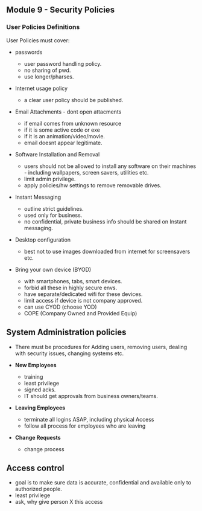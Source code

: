 ## Module 9 - Security Policies

### User Policies Definitions
User Policies must cover:
  - passwords
    - user password handling policy.
    - no sharing of pwd.
    - use longer/pharses.

  - Internet usage policy
    - a clear user policy should be published.

  - Email Attachments - dont open attacments
    - if email comes from unknown resource
    - if it is some active code or exe
    - if it is an animation/video/movie.
    - email doesnt appear legitimate.

  - Software Installation and Removal
    - users should not be allowed to install any software on their machines - including wallpapers, screen savers, utilities etc.
    - limit admin privilege.
    - apply policies/hw settings to remove removable drives.

  - Instant Messaging
    - outline strict guidelines.
    - used only for business.
    - no confidential, private business info should be shared on Instant messaging.

  - Desktop configuration
    - best not to use images downloaded from internet for screensavers etc.

  - Bring your own device (BYOD)
    - with smartphones, tabs, smart devices.
    - forbid all these in highly secure envs.
    - have separate/dedicated wifi for these devices.
    - limit access if device is not company approved.
    - can use CYOD (choose YOD)
    - COPE (Company Owned and Provided Equip)

## System Administration policies
- There must be procedures for Adding users, removing users, dealing with security issues, changing systems etc.
- **New Employees**
  - training
  - least privilege
  - signed acks.
  - IT should get approvals from business  owners/teams.

- **Leaving Employees**
  - terminate all logins ASAP, including physical Access
  - follow all process for employees who are leaving

- **Change Requests**
  - change process

## Access control
- goal is to make sure data is accurate, confidential and available only to authorized people.
- least privilege
- ask, why give person X this access
